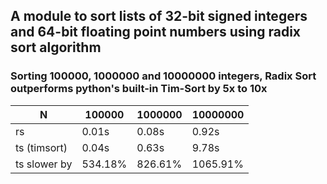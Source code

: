 ## A module to sort lists of 32-bit signed integers and 64-bit floating point numbers using radix sort algorithm

### Sorting 100000, 1000000 and 10000000 integers, Radix Sort outperforms python's built-in Tim-Sort by 5x to 10x
           
  N          |    100000     |  1000000   |  10000000
 ----        |    -----      |  ------    |  --------
rs           |    0.01s      |  0.08s     |   0.92s
ts (timsort) |    0.04s      |  0.63s     |   9.78s  
ts slower by |    534.18%    |  826.61%   |   1065.91%


